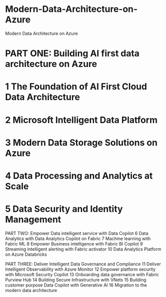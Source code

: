 # Modern-Data-Architecture-on-Azure
Modern Data Architecture on Azure

# PART ONE: Building AI first data architecture on Azure
# 1 The Foundation of AI First Cloud Data Architecture

# 2 Microsoft Intelligent Data Platform

# 3 Modern Data Storage Solutions on Azure

# 4 Data Processing and Analytics at Scale

# 5 Data Security and Identity Management



PART TWO: Empower Data intelligent service with Data Copilot
6
Data Analytics with Data Analytics Copilot on Fabric
7
Machine learning with Fabric ML
8
Empower Business intelligence with Fabric BI Copilot
9
Streaming intelligent alerting with Fabric activator
10
Data Analytics Platform on Azure Databricks


PART THREE: Deliver Intelligent Data Governance and Compliance
11
Deliver Intelligent Observability with Azure Monitor
12
Empower platform security with Microsoft Security Copilot
13
Onboarding data governance with Fabric Purview Hub
14
Building Secure Infrastructure with VNets
15
Building customer purpose Data Copilot with Generative AI
16
Migration to the modern data architecture



